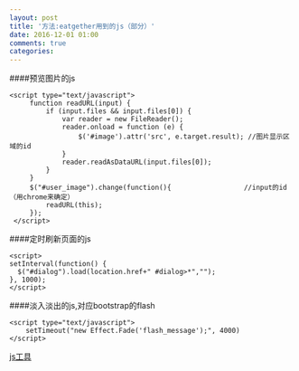 ```yaml
---
layout: post
title: '方法:eatgether用到的js（部分）'
date: 2016-12-01 01:00
comments: true
categories: 
---
```

####预览图片的js
```
<script type="text/javascript">
     function readURL(input) {
         if (input.files && input.files[0]) {
             var reader = new FileReader();
             reader.onload = function (e) {
                 $('#image').attr('src', e.target.result); //图片显示区域的id
             }
             reader.readAsDataURL(input.files[0]);
         }
     }
     $("#user_image").change(function(){                  //input的id（用chrome来确定）
         readURL(this);
     });
 </script>
```
 


####定时刷新页面的js

```
<script>
setInterval(function() {
  $("#dialog").load(location.href+" #dialog>*","");
}, 1000);
</script>
```

####淡入淡出的js,对应bootstrap的flash

```
<script type="text/javascript">
    setTimeout("new Effect.Fade('flash_message');", 4000)
</script>
```


[js工具](https://docs.oracle.com/middleware/1221/wcs/tag-ref/JAVA/Utilities_readURL.html)